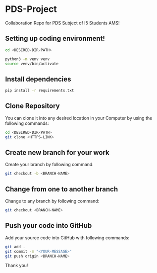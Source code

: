 # PDS-Project
Collaboration Repo for PDS Subject of I5 Students AMS!

## Setting up coding environment!
```bash
cd <DESIRED-DIR-PATH>
```

```bash
python3 -m venv venv
source venv/bin/activate
```

## Install dependencies
```bash
pip install -r requirements.txt
```

## Clone Repository
You can clone it into any desired location in your Computer by using the following commands:
```bash
cd <DESIRED-DIR-PATH>
git clone <HTTPS-LINK>
```

## Create new branch for your work
Create your branch by following command:
```bash
git checkout -b <BRANCH-NAME>
```

## Change from one to another branch
Change to any branch by following command:
```bash
git checkout <BRANCH-NAME>
```

## Push your code into GitHub
Add your source code into GitHub with following commands:
```bash
git add .
git commit -m "<YOUR-MESSAGE>"
git push origin <BRANCH-NAME>
```


Thank you!